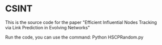 # CSINT
This is the source code for the paper "Efficient Influential Nodes Tracking via Link Prediction in Evolving Networks"

Run the code, you can use the command: Python HSCPRandom.py 

